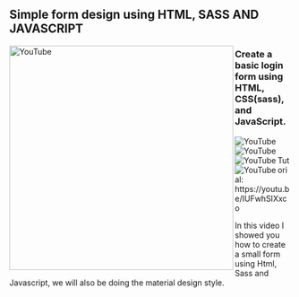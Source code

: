 ## Simple form design using HTML, SASS AND JAVASCRIPT

[<img align="left" alt="YouTube" width="400px" src="https://i.ibb.co/B2MkLPy/miniatura.png" />][youtube]


### Create a basic login form using HTML, CSS(sass), and JavaScript.

<img align="left" alt="YouTube" src="https://img.shields.io/github/stars/JoseCGDEV/Basic-Form-Design-HTML-SCSS-JS?style=social" />
<img align="left" alt="YouTube" src="https://img.shields.io/youtube/likes/IUFwhSIXxco?style=social" />
<img align="left" alt="YouTube" src="https://img.shields.io/youtube/channel/subscribers/UCPpoBoAnh5A9tEXwrBepsBA?style=social" />
<img align="left" alt="YouTube" src="https://img.shields.io/youtube/views/IUFwhSIXxco?style=social" />

</br>
</br>
Tutorial: https://youtu.be/IUFwhSIXxco



In this video I showed you how to create a small form using Html, Sass and Javascript, we will also be doing the material design style.


[youtube]: https://www.youtube.com/watch?v=IUFwhSIXxco



